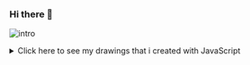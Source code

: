 ### Hi there 👋 
![intro](https://user-images.githubusercontent.com/50753891/147422147-5176d86f-337d-4739-9da2-7e3b9b591dbf.gif)
<details>
    <summary>Click here to see my drawings that i created with JavaScript</summary>
  
|  |   |
| ------------------------------------------------ | ----------------------------------------------- |
|<img src="https://user-images.githubusercontent.com/50753891/147324071-4c47c442-e92a-491d-a3e6-8e8db55f888f.gif" width="400" height="400">| <img src="https://user-images.githubusercontent.com/50753891/147324213-e24e9bba-c5f4-4947-bd51-d401ade7db2f.gif" width="400" height="400"> |
| <img src="https://user-images.githubusercontent.com/50753891/147420190-8e455386-9d44-4c0c-a534-9fb68ecf725e.gif" width="400" height="400"> | <img src="https://user-images.githubusercontent.com/50753891/147422263-edcf0598-e0ea-4b32-b667-8281126b9b81.gif" width="400" height="400"> |
|<img src="https://user-images.githubusercontent.com/50753891/147324909-504ba7cc-a3ca-4a0e-b51b-e2f1e6d584fe.gif" width="400" height="400"> | <img src="https://user-images.githubusercontent.com/50753891/147325085-1d1f5510-32ae-4c7c-8239-a0309888e7a6.gif" width="400" height="400"> |


</details>


